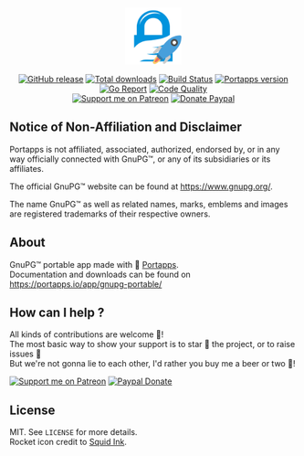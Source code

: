 <p align="center"><a href="https://portapps.io/app/gnupg-portable/" target="_blank"><img width="100" src="https://github.com/portapps/gnupg-portable/blob/master/res/papp.png"></a></p>

<p align="center">
  <a href="https://portapps.io/app/gnupg-portable/#download"><img src="https://img.shields.io/github/release/portapps/gnupg-portable.svg?style=flat-square" alt="GitHub release"></a>
  <a href="https://portapps.io/app/gnupg-portable/#download"><img src="https://img.shields.io/github/downloads/portapps/gnupg-portable/total.svg?style=flat-square" alt="Total downloads"></a>
  <a href="https://travis-ci.com/portapps/gnupg-portable"><img src="https://img.shields.io/travis/com/portapps/gnupg-portable/master.svg?style=flat-square" alt="Build Status"></a>
  <a href="https://github.com/portapps/portapps"><img src="https://img.shields.io/badge/portapps-1.25.0-479fdb.svg?style=flat-square" alt="Portapps version"></a>
  <a href="https://goreportcard.com/report/github.com/portapps/gnupg-portable"><img src="https://goreportcard.com/badge/github.com/portapps/gnupg-portable?style=flat-square" alt="Go Report"></a>
  <a href="https://www.codacy.com/app/portapps/gnupg-portable"><img src="https://img.shields.io/codacy/grade/743ae8178f85487e8f939e342797bfe9.svg?style=flat-square" alt="Code Quality"></a>
  <br /><a href="https://www.patreon.com/crazymax"><img src="https://img.shields.io/badge/donate-patreon-f96854.svg?logo=patreon&style=flat-square" alt="Support me on Patreon"></a>
  <a href="https://www.paypal.me/crazyws"><img src="https://img.shields.io/badge/donate-paypal-00457c.svg?logo=paypal&style=flat-square" alt="Donate Paypal"></a>
</p>

## Notice of Non-Affiliation and Disclaimer

Portapps is not affiliated, associated, authorized, endorsed by, or in any way officially connected with GnuPG™, or any of its subsidiaries or its affiliates.

The official GnuPG™ website can be found at https://www.gnupg.org/.

The name GnuPG™ as well as related names, marks, emblems and images are registered trademarks of their respective owners.

## About

GnuPG™ portable app made with 🚀 [Portapps](https://portapps.io).<br />
Documentation and downloads can be found on https://portapps.io/app/gnupg-portable/

## How can I help ?

All kinds of contributions are welcome :raised_hands:!<br />
The most basic way to show your support is to star :star2: the project, or to raise issues :speech_balloon:<br />
But we're not gonna lie to each other, I'd rather you buy me a beer or two :beers:!

[![Support me on Patreon](https://portapps.io/img/patreon.png)](https://www.patreon.com/crazymax) 
[![Paypal Donate](https://portapps.io/img/paypal-donate.png)](https://www.paypal.me/crazyws)

## License

MIT. See `LICENSE` for more details.<br />
Rocket icon credit to [Squid Ink](http://thesquid.ink).
